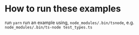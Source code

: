 # How to run these examples

run `yarn`
run an example using, `node_modules/.bin/tsnode`, e.g. `node_modules/.bin/ts-node test_types.ts`
